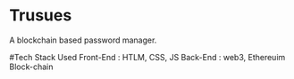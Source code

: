 # Trusues
A blockchain based password manager.

#Tech Stack Used
Front-End : HTLM, CSS, JS
Back-End : web3, Ethereuim Block-chain

